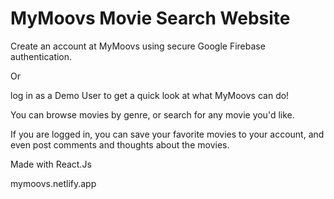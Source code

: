 <h1>MyMoovs Movie Search Website</h1>

Create an account at MyMoovs using secure Google Firebase authentication.

Or

log in as a Demo User to get a quick look at what MyMoovs can do!

You can browse movies by genre, or search for any movie you'd like.

If you are logged in, you can save your favorite movies to your account, and even post comments and thoughts about the movies.

Made with React.Js

mymoovs.netlify.app
